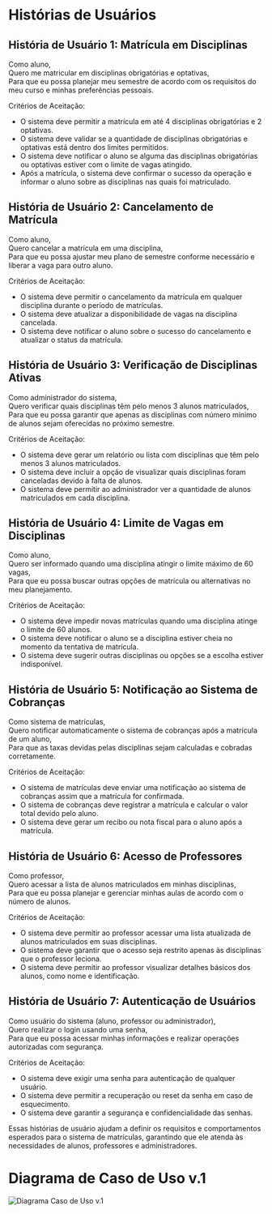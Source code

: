 # Histórias de Usuários

## História de Usuário 1: Matrícula em Disciplinas

Como aluno,  
Quero me matricular em disciplinas obrigatórias e optativas,  
Para que eu possa planejar meu semestre de acordo com os requisitos do meu curso e minhas preferências pessoais.

Critérios de Aceitação:
- O sistema deve permitir a matrícula em até 4 disciplinas obrigatórias e 2 optativas.
- O sistema deve validar se a quantidade de disciplinas obrigatórias e optativas está dentro dos limites permitidos.
- O sistema deve notificar o aluno se alguma das disciplinas obrigatórias ou optativas estiver com o limite de vagas atingido.
- Após a matrícula, o sistema deve confirmar o sucesso da operação e informar o aluno sobre as disciplinas nas quais foi matriculado.

## História de Usuário 2: Cancelamento de Matrícula

Como aluno,  
Quero cancelar a matrícula em uma disciplina,  
Para que eu possa ajustar meu plano de semestre conforme necessário e liberar a vaga para outro aluno.

Critérios de Aceitação:
- O sistema deve permitir o cancelamento da matrícula em qualquer disciplina durante o período de matrículas.
- O sistema deve atualizar a disponibilidade de vagas na disciplina cancelada.
- O sistema deve notificar o aluno sobre o sucesso do cancelamento e atualizar o status da matrícula.

## História de Usuário 3: Verificação de Disciplinas Ativas

Como administrador do sistema,  
Quero verificar quais disciplinas têm pelo menos 3 alunos matriculados,  
Para que eu possa garantir que apenas as disciplinas com número mínimo de alunos sejam oferecidas no próximo semestre.

Critérios de Aceitação:
- O sistema deve gerar um relatório ou lista com disciplinas que têm pelo menos 3 alunos matriculados.
- O sistema deve incluir a opção de visualizar quais disciplinas foram canceladas devido à falta de alunos.
- O sistema deve permitir ao administrador ver a quantidade de alunos matriculados em cada disciplina.

## História de Usuário 4: Limite de Vagas em Disciplinas

Como aluno,  
Quero ser informado quando uma disciplina atingir o limite máximo de 60 vagas,  
Para que eu possa buscar outras opções de matrícula ou alternativas no meu planejamento.

Critérios de Aceitação:
- O sistema deve impedir novas matrículas quando uma disciplina atinge o limite de 60 alunos.
- O sistema deve notificar o aluno se a disciplina estiver cheia no momento da tentativa de matrícula.
- O sistema deve sugerir outras disciplinas ou opções se a escolha estiver indisponível.

## História de Usuário 5: Notificação ao Sistema de Cobranças

Como sistema de matrículas,  
Quero notificar automaticamente o sistema de cobranças após a matrícula de um aluno,  
Para que as taxas devidas pelas disciplinas sejam calculadas e cobradas corretamente.

Critérios de Aceitação:
- O sistema de matrículas deve enviar uma notificação ao sistema de cobranças assim que a matrícula for confirmada.
- O sistema de cobranças deve registrar a matrícula e calcular o valor total devido pelo aluno.
- O sistema deve gerar um recibo ou nota fiscal para o aluno após a matrícula.

## História de Usuário 6: Acesso de Professores

Como professor,  
Quero acessar a lista de alunos matriculados em minhas disciplinas,  
Para que eu possa planejar e gerenciar minhas aulas de acordo com o número de alunos.

Critérios de Aceitação:
- O sistema deve permitir ao professor acessar uma lista atualizada de alunos matriculados em suas disciplinas.
- O sistema deve garantir que o acesso seja restrito apenas às disciplinas que o professor leciona.
- O sistema deve permitir ao professor visualizar detalhes básicos dos alunos, como nome e identificação.

## História de Usuário 7: Autenticação de Usuários

Como usuário do sistema (aluno, professor ou administrador),  
Quero realizar o login usando uma senha,  
Para que eu possa acessar minhas informações e realizar operações autorizadas com segurança.

Critérios de Aceitação:
- O sistema deve exigir uma senha para autenticação de qualquer usuário.
- O sistema deve permitir a recuperação ou reset da senha em caso de esquecimento.
- O sistema deve garantir a segurança e confidencialidade das senhas.

Essas histórias de usuário ajudam a definir os requisitos e comportamentos esperados para o sistema de matrículas, garantindo que ele atenda às necessidades de alunos, professores e administradores. 

# Diagrama de Caso de Uso v.1

![Diagrama Caso de Uso v.1](..\Laboratórios\Lab01\Lab01S01\DiagramaCasoDeUsoV1.jpg)

